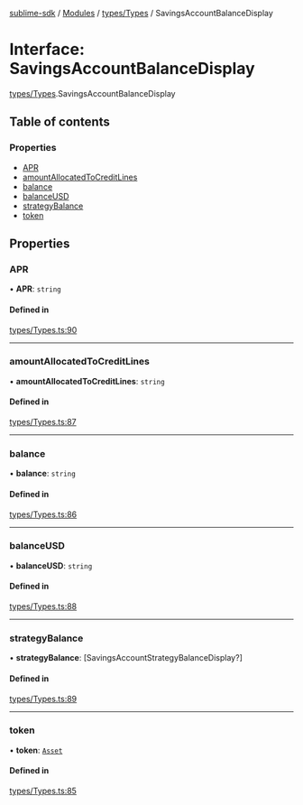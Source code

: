[sublime-sdk](../README.md) / [Modules](../modules.md) / [types/Types](../modules/types_Types.md) / SavingsAccountBalanceDisplay

# Interface: SavingsAccountBalanceDisplay

[types/Types](../modules/types_Types.md).SavingsAccountBalanceDisplay

## Table of contents

### Properties

- [APR](types_Types.SavingsAccountBalanceDisplay.md#apr)
- [amountAllocatedToCreditLines](types_Types.SavingsAccountBalanceDisplay.md#amountallocatedtocreditlines)
- [balance](types_Types.SavingsAccountBalanceDisplay.md#balance)
- [balanceUSD](types_Types.SavingsAccountBalanceDisplay.md#balanceusd)
- [strategyBalance](types_Types.SavingsAccountBalanceDisplay.md#strategybalance)
- [token](types_Types.SavingsAccountBalanceDisplay.md#token)

## Properties

### APR

• **APR**: `string`

#### Defined in

[types/Types.ts:90](https://github.com/akshay111meher/sublime-sdk/blob/6aef92b/src/types/Types.ts#L90)

___

### amountAllocatedToCreditLines

• **amountAllocatedToCreditLines**: `string`

#### Defined in

[types/Types.ts:87](https://github.com/akshay111meher/sublime-sdk/blob/6aef92b/src/types/Types.ts#L87)

___

### balance

• **balance**: `string`

#### Defined in

[types/Types.ts:86](https://github.com/akshay111meher/sublime-sdk/blob/6aef92b/src/types/Types.ts#L86)

___

### balanceUSD

• **balanceUSD**: `string`

#### Defined in

[types/Types.ts:88](https://github.com/akshay111meher/sublime-sdk/blob/6aef92b/src/types/Types.ts#L88)

___

### strategyBalance

• **strategyBalance**: [SavingsAccountStrategyBalanceDisplay?]

#### Defined in

[types/Types.ts:89](https://github.com/akshay111meher/sublime-sdk/blob/6aef92b/src/types/Types.ts#L89)

___

### token

• **token**: [`Asset`](types_Types.Asset.md)

#### Defined in

[types/Types.ts:85](https://github.com/akshay111meher/sublime-sdk/blob/6aef92b/src/types/Types.ts#L85)
